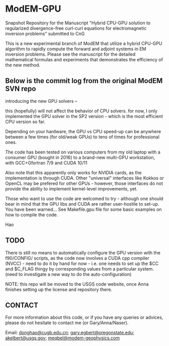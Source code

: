 # ModEM-GPU
Snapshot Repository for the Manuscript "Hybrid CPU-GPU solution to regularized divergence-free curl-curl equations for electromagnetic inversion problems" submitted to CnG

This is a new experimental branch of ModEM that utilize a hybrid CPU-GPU algorithm to rapidly compute the forward and adjoint systems in EM inversion problems. Please see the manuscript for the detailed mathematical formulas and experiments that demonstrates the efficiency of the new method.

## Below is the commit log from the original ModEM SVN repo

introducing the new GPU solvers – 

this (hopefully) will not affect the behavior of CPU solvers. for now, I only implemented the GPU solver in the SP2 version - which is the most efficient CPU version so far. 

Depending on your hardware, the GPU vs CPU speed-up can be anywhere between a few times (for old/weak GPUs) to tens of times for professional ones. 

The code has been tested on various computers from my old laptop with a consumer GPU (bought in 2016) to a brand-new multi-GPU workstation, with GCC+Gfortran 7/9 and CUDA 10/11

Also note that this apparently only works for NVIDIA cards, as the
implementation is through CUDA. Other "universal" interfaces like Kokkos or OpenCL may be prefered for other GPUs - however, those interfaces do not provide the ability to implement kernel-level improvements, yet. 

Those who want to use the code are welcomed to try - although one should bear in mind that the GPU libs and CUDA are rather user-hostile to set-up. You have been warned... See Makefile.gpu file for some basic examples on how to compile the code.

Hao

## TODO
There is still no means to automatically configure the GPU version with the f90/CONFIG/ scripts, as the code now involves a CUDA cpp compiler (NVCC) - need to do it by hand for now - i.e. one needs to set up the $CC and $C_FLAG thingy by corresponding values from a particular system. (need to investigate a new way to do the auto-configuration)

NOTE: this repo will be moved to the USGS code website, once Anna finishes setting up the license and repository there. 

## CONTACT
For more information about this code, or if you have any queries or advices, please do not hesitate to contact me (or Gary/Anna/Naser). 

Email: donghao@cugb.edu.cn; 
       gary.egbert@oregonstate.edu;
       akelbert@usgs.gov;
       meqbel@modem-geophysics.com
